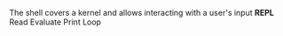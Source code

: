 The shell covers a kernel and allows interacting with a user's input
**REPL** Read Evaluate Print Loop

